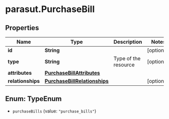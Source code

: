 # parasut.PurchaseBill

## Properties
Name | Type | Description | Notes
------------ | ------------- | ------------- | -------------
**id** | **String** |  | [optional] 
**type** | **String** | Type of the resource | [optional] 
**attributes** | [**PurchaseBillAttributes**](PurchaseBillAttributes.md) |  | 
**relationships** | [**PurchaseBillRelationships**](PurchaseBillRelationships.md) |  | [optional] 


<a name="TypeEnum"></a>
## Enum: TypeEnum


* `purchaseBills` (value: `"purchase_bills"`)




